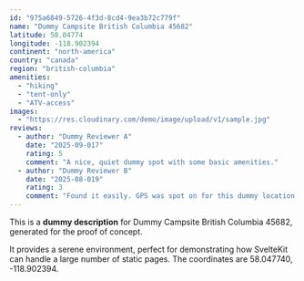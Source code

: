 ```yaml
---
id: "975a6849-5726-4f3d-8cd4-9ea3b72c779f"
name: "Dummy Campsite British Columbia 45682"
latitude: 58.04774
longitude: -118.902394
continent: "north-america"
country: "canada"
region: "british-columbia"
amenities:
  - "hiking"
  - "tent-only"
  - "ATV-access"
images:
  - "https://res.cloudinary.com/demo/image/upload/v1/sample.jpg"
reviews:
  - author: "Dummy Reviewer A"
    date: "2025-09-017"
    rating: 5
    comment: "A nice, quiet dummy spot with some basic amenities."
  - author: "Dummy Reviewer B"
    date: "2025-08-019"
    rating: 3
    comment: "Found it easily. GPS was spot on for this dummy location."
---
```


This is a **dummy description** for Dummy Campsite British Columbia 45682, generated for the proof of concept.

It provides a serene environment, perfect for demonstrating how SvelteKit can handle a large number of static pages. The coordinates are 58.047740, -118.902394.

